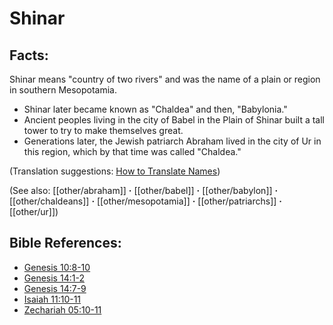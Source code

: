 # Shinar #

## Facts: ##

Shinar means "country of two rivers" and was the name of a plain or region in southern Mesopotamia.

* Shinar later became known as "Chaldea" and then, "Babylonia."
* Ancient peoples living in the city of Babel in the Plain of Shinar built a tall tower to try to make themselves great.
* Generations later, the Jewish patriarch Abraham lived in the city of Ur in this region, which by that time was called "Chaldea."

(Translation suggestions: [How to Translate Names](en/ta-vol1/translate/man/translate-names))

(See also: [[other/abraham]] **·** [[other/babel]] **·** [[other/babylon]] **·** [[other/chaldeans]] **·** [[other/mesopotamia]] **·** [[other/patriarchs]] **·** [[other/ur]])

## Bible References: ##

* [Genesis 10:8-10](en/tn/gen/help/10/08)
* [Genesis 14:1-2](en/tn/gen/help/14/01)
* [Genesis 14:7-9](en/tn/gen/help/14/07)
* [Isaiah 11:10-11](en/tn/isa/help/11/10)
* [Zechariah 05:10-11](en/tn/zec/help/05/10)